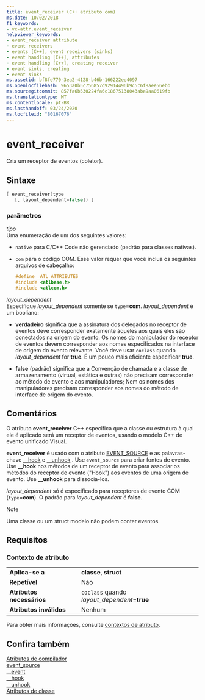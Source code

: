 ```yaml
---
title: event_receiver (C++ atributo com)
ms.date: 10/02/2018
f1_keywords:
- vc-attr.event_receiver
helpviewer_keywords:
- event_receiver attribute
- event receivers
- events [C++], event receivers (sinks)
- event handling [C++], attributes
- event handling [C++], creating receiver
- event sinks, creating
- event sinks
ms.assetid: bf8fe770-3ea2-4128-b46b-166222ee4097
ms.openlocfilehash: 9653a0b5c756857d92914496b9c5c6f8aee56ebb
ms.sourcegitcommit: 857fa6b530224fa6c18675138043aba9aa0619fb
ms.translationtype: MT
ms.contentlocale: pt-BR
ms.lasthandoff: 03/24/2020
ms.locfileid: "80167076"
---
```

# <a name="event_receiver"></a>event_receiver

Cria um receptor de eventos (coletor).

## <a name="syntax"></a>Sintaxe

```cpp
[ event_receiver(type
   [, layout_dependent=false]) ]
```

### <a name="parameters"></a>parâmetros

*tipo*<br/>
Uma enumeração de um dos seguintes valores:

- `native` para C/C++ Code não gerenciado (padrão para classes nativas).

- `com` para o código COM. Esse valor requer que você inclua os seguintes arquivos de cabeçalho:

    ```cpp
    #define _ATL_ATTRIBUTES
    #include <atlbase.h>
    #include <atlcom.h>
    ```

*layout_dependent*<br/>
Especifique *layout_dependent* somente se `type`=**com**. *layout_dependent* é um booliano:

- **verdadeiro** significa que a assinatura dos delegados no receptor de eventos deve corresponder exatamente àqueles aos quais eles são conectados na origem do evento. Os nomes do manipulador do receptor de eventos devem corresponder aos nomes especificados na interface de origem do evento relevante. Você deve usar `coclass` quando *layout_dependent* for **true**. É um pouco mais eficiente especificar **true**.

- **false** (padrão) significa que a Convenção de chamada e a classe de armazenamento (virtual, estática e outras) não precisam corresponder ao método de evento e aos manipuladores; Nem os nomes dos manipuladores precisam corresponder aos nomes do método de interface de origem do evento.

## <a name="remarks"></a>Comentários

O atributo **event_receiver** C++ especifica que a classe ou estrutura à qual ele é aplicado será um receptor de eventos, usando o modelo C++ de evento unificado Visual.

**event_receiver** é usado com o atributo [EVENT_SOURCE](event-source.md) e as palavras-chave [__hook](../../cpp/hook.md) e [__unhook](../../cpp/unhook.md) . Use `event_source` para criar fontes de evento. Use **__hook** nos métodos de um receptor de evento para associar os métodos do receptor de evento ("Hook") aos eventos de uma origem de evento. Use **__unhook** para dissocia-los.

*layout_dependent* só é especificado para receptores de evento COM (`type`=**com**). O padrão para *layout_dependent* é **false**.

> [!NOTE]
> Uma classe ou um struct modelo não podem conter eventos.

## <a name="requirements"></a>Requisitos

### <a name="attribute-context"></a>Contexto de atributo

|||
|-|-|
|**Aplica-se a**|**classe**, **struct**|
|**Repetível**|Não|
|**Atributos necessários**|`coclass` quando *layout_dependent*=**true**|
|**Atributos inválidos**|Nenhum|

Para obter mais informações, consulte [contextos de atributo](cpp-attributes-com-net.md#contexts).

## <a name="see-also"></a>Confira também

[Atributos de compilador](compiler-attributes.md)<br/>
[event_source](event-source.md)<br/>
[__event](../../cpp/event.md)<br/>
[__hook](../../cpp/hook.md)<br/>
[__unhook](../../cpp/unhook.md)<br/>
[Atributos de classe](class-attributes.md)
